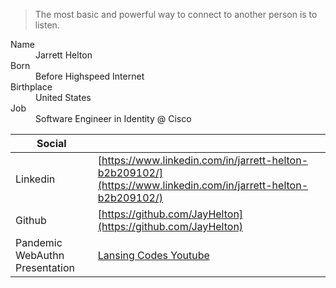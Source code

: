 
> The most basic and powerful way to connect to another person is to listen.

<dl>
<dt>Name</dt>
<dd>Jarrett Helton</dd>
<dt>Born</dt>
<dd>Before Highspeed Internet</dd>
<dt>Birthplace</dt>
<dd>United States</dd>
<dt>Job</dt>
<dd>Software Engineer in Identity @ Cisco</dd>
</dl>

| Social    |  |
| -------- | ------- |
| Linkedin  | [https://www.linkedin.com/in/jarrett-helton-b2b209102/](https://www.linkedin.com/in/jarrett-helton-b2b209102/)    |
| Github | [https://github.com/JayHelton](https://github.com/JayHelton)     |
| Pandemic WebAuthn Presentation    | [Lansing Codes Youtube](https://www.youtube.com/watch?v=ktFCL0BL_es)    |
